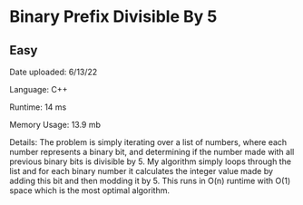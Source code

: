 
# Binary Prefix Divisible By 5

## Easy

Date uploaded: 6/13/22

Language: C++

Runtime: 14 ms

Memory Usage: 13.9 mb

Details: The problem is simply iterating over a list of numbers, where each number represents a binary bit, and determining if the number made with all previous binary bits is divisible by 5. My algorithm simply loops through the list and for each binary number it calculates the integer value made by adding this bit and then modding it by 5. This runs in O(n) runtime with O(1) space which is the most optimal algorithm.
